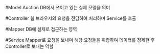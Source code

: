 #Model
Auction DB에서 쓰이고 있는 실제 모델을 의미

#Controller
웹 브라우저의 요청을 전담하여 처리하며 Service를 호출

#Mapper
DB에 실제로 접근하는 영역

#Service
Mapper로 요청을 보내며 해당 요청들을 취합하여 데이터를 정제한 후 Controller로 보내는 역할
